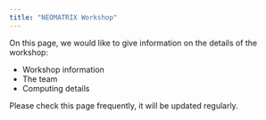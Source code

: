 ```yaml
---
title: "NEOMATRIX Workshop"
---
```


On this page, we would like to give information on the details of the workshop:

+ Workshop information
+ The team
+ Computing details

Please check this page frequently, it will be updated regularly.
